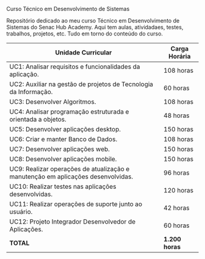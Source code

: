 Curso Técnico em Desenvolvimento de Sistemas

Repositório dedicado ao meu curso Técnico em Desenvolvimento de Sistemas do Senac Hub Academy. Aqui tem aulas, atividadaes, testes, trabalhos, projetos, etc. Tudo em torno do conteúdo do curso.

| Unidade Curricular                                                                       | Carga Horária |
|------------------------------------------------------------------------------------------|---------------|
| UC1: Analisar requisitos e funcionalidades da aplicação.                                 | 108 horas     |
| UC2: Auxiliar na gestão de projetos de Tecnologia da Informação.                         | 60 horas      |
| UC3: Desenvolver Algoritmos.                                                             | 108 horas     |
| UC4: Analisar programação estruturada e orientada a objetos.                             | 48 horas      |
| UC5: Desenvolver aplicações desktop.                                                     | 150 horas     |
| UC6: Criar e manter Banco de Dados.                                                      | 108 horas     |
| UC7: Desenvolver aplicações web.                                                         | 150 horas     |
| UC8: Desenvolver aplicações mobile.                                                      | 150 horas     |
| UC9: Realizar operações de atualização e manutenção em aplicações desenvolvidas.         | 96 horas      |
| UC10: Realizar testes nas aplicações desenvolvidas.                                      | 120 horas     |
| UC11: Realizar operações de suporte junto ao usuário.                                    | 42 horas      |
| UC12: Projeto Integrador Desenvolvedor de Aplicações.                                    | 60 horas      |
| **TOTAL**                                                                                | **1.200 horas** |

